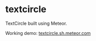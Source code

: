 # textcircle

TextCircle built using Meteor. 

Working demo: [textcircle.sh.meteor.com](textcircle.sh.meteor.com)
